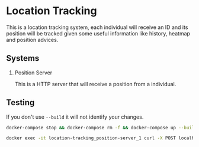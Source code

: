 # Location Tracking

This is a location tracking system, each individual will receive an ID and its position will be tracked given some useful information like history, heatmap and position advices.

## Systems

1. Position Server

   This is a HTTP server that will receive a position from a individual.

## Testing

If you don't use `--build` it will not identify your changes.

```bash
docker-compose stop && docker-compose rm -f && docker-compose up --build -d
```

```bash
docker exec -it location-tracking_position-server_1 curl -X POST localhost:8080/position  -H 'Content-Type: application/json' -d '{"ownerId": "12313", "location": {"lat": 124, "lon":112321}}'
```